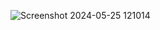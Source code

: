 ![Screenshot 2024-05-25 121014](https://github.com/Jodinurf/Tugas10_20220140060_JodiNurFarkhani/assets/123018458/2c9f592f-9a33-4d95-b717-73ba762c356f)

